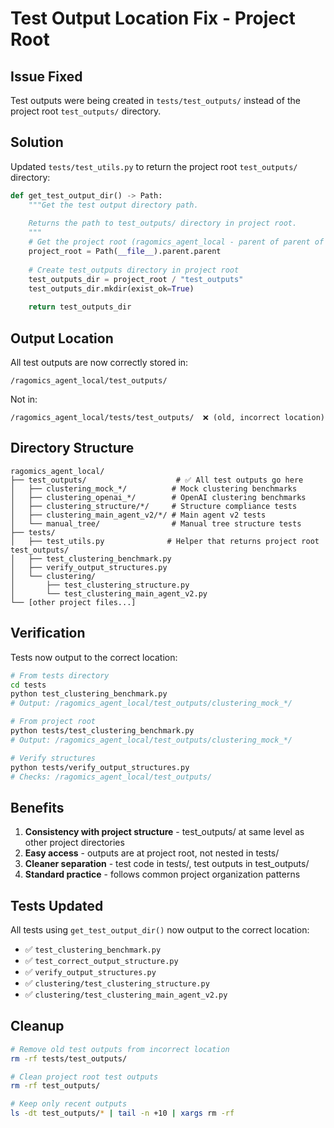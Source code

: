 # Test Output Location Fix - Project Root

## Issue Fixed
Test outputs were being created in `tests/test_outputs/` instead of the project root `test_outputs/` directory.

## Solution
Updated `tests/test_utils.py` to return the project root `test_outputs/` directory:

```python
def get_test_output_dir() -> Path:
    """Get the test output directory path.
    
    Returns the path to test_outputs/ directory in project root.
    """
    # Get the project root (ragomics_agent_local - parent of parent of this file)
    project_root = Path(__file__).parent.parent
    
    # Create test_outputs directory in project root
    test_outputs_dir = project_root / "test_outputs"
    test_outputs_dir.mkdir(exist_ok=True)
    
    return test_outputs_dir
```

## Output Location
All test outputs are now correctly stored in:
```
/ragomics_agent_local/test_outputs/
```

Not in:
```
/ragomics_agent_local/tests/test_outputs/  ❌ (old, incorrect location)
```

## Directory Structure
```
ragomics_agent_local/
├── test_outputs/                    # ✅ All test outputs go here
│   ├── clustering_mock_*/          # Mock clustering benchmarks
│   ├── clustering_openai_*/        # OpenAI clustering benchmarks
│   ├── clustering_structure/*/     # Structure compliance tests
│   ├── clustering_main_agent_v2/*/ # Main agent v2 tests
│   └── manual_tree/                # Manual tree structure tests
├── tests/
│   ├── test_utils.py              # Helper that returns project root test_outputs/
│   ├── test_clustering_benchmark.py
│   ├── verify_output_structures.py
│   └── clustering/
│       ├── test_clustering_structure.py
│       └── test_clustering_main_agent_v2.py
└── [other project files...]
```

## Verification
Tests now output to the correct location:
```bash
# From tests directory
cd tests
python test_clustering_benchmark.py
# Output: /ragomics_agent_local/test_outputs/clustering_mock_*/

# From project root
python tests/test_clustering_benchmark.py
# Output: /ragomics_agent_local/test_outputs/clustering_mock_*/

# Verify structures
python tests/verify_output_structures.py
# Checks: /ragomics_agent_local/test_outputs/
```

## Benefits
1. **Consistency with project structure** - test_outputs/ at same level as other project directories
2. **Easy access** - outputs are at project root, not nested in tests/
3. **Cleaner separation** - test code in tests/, test outputs in test_outputs/
4. **Standard practice** - follows common project organization patterns

## Tests Updated
All tests using `get_test_output_dir()` now output to the correct location:
- ✅ `test_clustering_benchmark.py`
- ✅ `test_correct_output_structure.py`
- ✅ `verify_output_structures.py`
- ✅ `clustering/test_clustering_structure.py`
- ✅ `clustering/test_clustering_main_agent_v2.py`

## Cleanup
```bash
# Remove old test outputs from incorrect location
rm -rf tests/test_outputs/

# Clean project root test outputs
rm -rf test_outputs/

# Keep only recent outputs
ls -dt test_outputs/* | tail -n +10 | xargs rm -rf
```